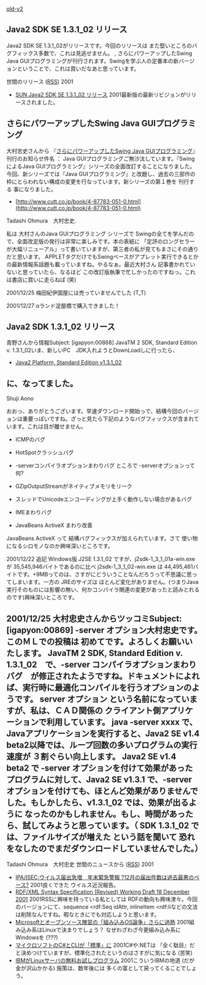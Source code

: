 [old-v2](ig011221-orig.html)

## Java2 SDK SE 1.3.1_02 リリース

Java2 SDK SE 1.3.1_02がリリースです。今回のリリースは また堅いところのバグフィックス多数で、これは見逃せません。 ,  さらにパワーアップしたSwing Java GUIプログラミングが刊行されます。Swingを学ぶ人の定番本の新バージョンということで、これは買いだなあと思っています。



 世間のリリース ([RSS](ig011221-release.xml)) 2001
* [SUN Java2 SDK SE 1.3.1_02 リリース](http://java.sun.com/j2se/1.3/)  2001最新版の最新リビジョンがリリースされました。

## さらにパワーアップしたSwing Java GUIプログラミング

大村忠史さんから 『[さらにパワーアップしたSwing Java GUIプログラミング](http://www.cutt.co.jp/book/4-87783-051-0.html)』 刊行のお知らせ件名 ： Java GUIプログラミングご無沙汰しています。『SwingによるJava GUIプログラミング』シリーズの全面改訂することになりました。今回、新シリーズでは『Java GUIプログラミング』と改題し、過去の三部作の枠にとらわれない構成の変更を行なっています。新シリーズの第１巻を 刊行する 事になりました。

* [http://www.cutt.co.jp/book/4-87783-051-0.html](http://www.cutt.co.jp/book/4-87783-051-0.html)

Tadashi Ohmura　大村忠史.

私は 大村さんのJava GUIプログラミング シリーズで Swingの全てを学んだので、全面改定版の発行は非常に楽しみです。本の表紙に 「定評のロングセラーが大幅リニューアル」って書いていますが、第三者の私が見てもまさにその通りだと思います。
APPLETタグだけでもSwingベースがアプレット実行できるとかの最新情報系話題も載っていますね。やるなぁ。最近大村さん 記事書かれていないと思っていたら、なるほど この改訂版執筆で忙しかったのですねっ。これは書店に買いに走らねば
(笑)

2001/12/25 梅田紀伊国屋には売っていませんでした (T_T)

2001/12/27 αランド淀屋橋で購入できました！

## Java2 SDK 1.3.1_02 リリース

青野さんから情報Subject: [igapyon:00868] JavaTM 2 SDK, Standard Edition v. 1.3.1_02いま、新しいPC　JDK入れようとDownLoadしに行ったら、

* [Java2 Platform, Standard Edition v1.3.1_02 ](http://java.sun.com/j2se/1.3/)

に、なってました。
-- 
Shuji Aono

おおっ、ありがとうございます。早速ダウンロード開始っで、結構今回のバージョンは重要っぽいですね。ざっと見たら下記のようなバグフィックスが含まれています。これは目が離せません。

* ICMPのバグ
  
* HotSpotクラッシュバグ
  
* -serverコンパイラオプションまわりバグ
  ところで -serverオプションって何?
  
* GZipOutputStreamがネイティブメモリをリーク
  
* スレッドでUnicodeエンコーディングが上手く動作しない場合があるバグ
  
* IMEまわりバグ
  
* JavaBeans ActiveX まわり改善

JavaBeans ActiveX って 結構バグフィックスが加えられています。さて 使い物になるシロモノなのか興味深いところです。

2001/12/22 追記
Windows版 J2SE 1.3.1_02 ですが、j2sdk-1_3_1_01a-win.exeが 35,545,946バイトであるのに比べ j2sdk-1_3_1_02-win.exe は 44,495,461バイトです。+9MBってのは、さすがにどういうことなんだろうって不思議に思ってしまいます。一方の
JREのサイズは ほとんど変化がありません。(つまりJava実行そのものには影響の無い、何かコンパイラ関連の変更があったと読みとれるのです)興味深いところです。

2001/12/25 大村忠史さんからツッコミSubject: [igapyon:00869] -server オプション大村忠史です。　このＭＬでの投稿は 初めてです。よろしくお願いいたします。
JavaTM 2 SDK, Standard Edition v. 1.3.1_02　で、-server コンパイラオプションまわりバグ　が修正されたようですね。ドキュメントによれば、実行時に最適化コンパイルを行うオプションのようです。
server オプション という名前になっていますが、私は、ＣＡＤ関係の クライアント側アプリケーションで利用しています。
java -server xxxx で、Javaアプリケーションを実行すると、Java2 SE v1.4 beta2以降では、ループ回数の多いプログラムの実行速度が ３割ぐらい向上します。
Java2 SE v1.4 beta2 で -server オプションを付けて効果があったプログラムに対して、Java2
SE v1.3.1 で、-server オプションを付けても、ほとんど効果がありませんでした。もしかしたら、v1.3.1_02 では、効果が出るように なったのかもしれません。もし、時間があったら、試してみようと思っています。（ SDK 1.3.1_02 では、ファイルサイズが増えた という話を聞いて 恐れをなしたのでまだダウンロードしていませんでした。）
-- 
Tadashi Ohmura　大村忠史
世間のニュースから ([RSS](ig011221-news.xml)) 2001
* [IPA/ISEC:ウイルス届出急増　年末緊急警報 ?12月の届出件数は過去最悪のペース?](http://www.ipa.go.jp/security/topics/alert131218.html)  2001良くできた ウイルス近況報告。
* [RDF/XML Syntax Specification (Revised) Working Draft 18 December 2001](http://www.w3.org/TR/2001/WD-rdf-syntax-grammar-20011218/)  2001RSSに興味を持っている私としては RDFの動向も興味津々。今回のバージョンにて、sequence <rdf:Seq idAttr, inlineItem <rdf:liなどの文法は削除なんですね。暇なときにでも対応しようと思います。
* [Microsoftとオープンソース陣営の「組み込みOS論争」さらに過熱](http://www.zdnet.co.jp/news/0112/18/e_lineo.html)  2001組み込み系はLinuxで決まりでしょう？ なぜわざわざ今更組み込み系にWindowsを (???)
* [マイクロソフトのC#とCLIが「標準」に](http://www.zdnet.co.jp/enterprise/0112/14/01121414.html)  2001C#や.NETは 『全く駄目』だと決めつけていますが、標準化されたというのはさすがに気になる (苦笑)
* [IBMがLinuxサーバの無料お試しプログラム](http://www.zdnet.co.jp/news/0112/19/e_ibm.html)  2001こういうIBMの地道 (だが金が沢山かかる) 施策は、数年後には 多くの富として戻ってくることでしょう。